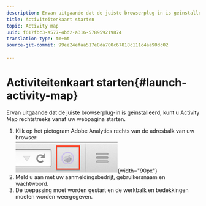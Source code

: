 ```yaml
---
description: Ervan uitgaande dat de juiste browserplug-in is geïnstalleerd, kunt u Activity Map rechtstreeks vanaf uw webpagina starten.
title: Activiteitenkaart starten
topic: Activity map
uuid: f617fbc3-a577-4bd2-a316-578959219874
translation-type: tm+mt
source-git-commit: 99ee24efaa517e8da700c67818c111c4aa90dc02

---
```



# Activiteitenkaart starten{#launch-activity-map}

Ervan uitgaande dat de juiste browserplug-in is geïnstalleerd, kunt u Activity Map rechtstreeks vanaf uw webpagina starten.

1. Klik op het pictogram Adobe Analytics rechts van de adresbalk van uw browser:\
   ![](assets/an_icon.png){width=&quot;90px&quot;}
1. Meld u aan met uw aanmeldingsbedrijf, gebruikersnaam en wachtwoord.
1. De toepassing moet worden gestart en de werkbalk en bedekkingen moeten worden weergegeven.

